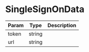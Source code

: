 # SingleSignOnData

| Param | Type | Description |
| ------ | ------ | ----------- |
| token   | string   |   |
| url   | string   |   |

